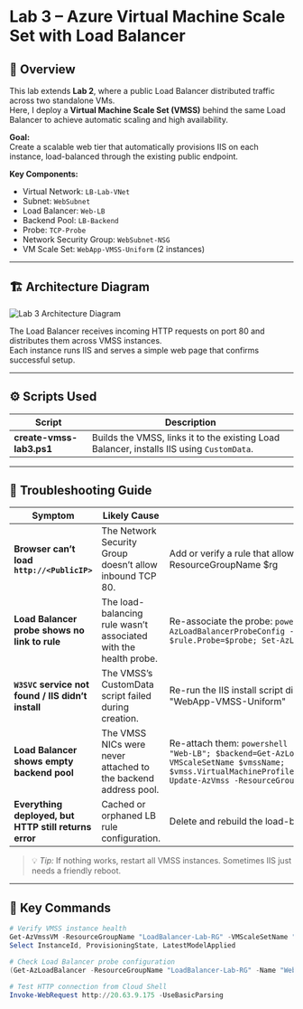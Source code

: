 # Lab 3 – Azure Virtual Machine Scale Set with Load Balancer

## 🧠 Overview

This lab extends **Lab 2**, where a public Load Balancer distributed traffic across two standalone VMs.  
Here, I deploy a **Virtual Machine Scale Set (VMSS)** behind the same Load Balancer to achieve automatic scaling and high availability.

**Goal:**  
Create a scalable web tier that automatically provisions IIS on each instance, load-balanced through the existing public endpoint.

**Key Components:**
- Virtual Network: `LB-Lab-VNet`
- Subnet: `WebSubnet`
- Load Balancer: `Web-LB`
- Backend Pool: `LB-Backend`
- Probe: `TCP-Probe`
- Network Security Group: `WebSubnet-NSG`
- VM Scale Set: `WebApp-VMSS-Uniform` (2 instances)

---

## 🏗️ Architecture Diagram

![Lab 3 Architecture Diagram](./lab3-architecture.png)

The Load Balancer receives incoming HTTP requests on port 80 and distributes them across VMSS instances.  
Each instance runs IIS and serves a simple web page that confirms successful setup.

---

## ⚙️ Scripts Used

| Script | Description |
|--------|--------------|
| **create-vmss-lab3.ps1** | Builds the VMSS, links it to the existing Load Balancer, installs IIS using `CustomData`. |

---
## 🔧 Troubleshooting Guide

| Symptom | Likely Cause | How to Fix |
|----------|---------------|------------|
| **Browser can’t load `http://<PublicIP>`** | The Network Security Group doesn’t allow inbound TCP 80. | Add or verify a rule that allows inbound traffic on port 80:  ```powershell  $rg="LoadBalancer-Lab-RG"; $nsg=Get-AzNetworkSecurityGroup -ResourceGroupName $rg | Where-Object {$_.Name -like "*WebSubnet*"}; $nsg | Add-AzNetworkSecurityRuleConfig -Name "Allow-HTTP" -Protocol Tcp -Direction Inbound -Priority 100 -SourceAddressPrefix "*" -SourcePortRange "*" -DestinationAddressPrefix "*" -DestinationPortRange 80 -Access Allow | Set-AzNetworkSecurityGroup  ``` |
| **Load Balancer probe shows no link to rule** | The load-balancing rule wasn’t associated with the health probe. | Re-associate the probe:  ```powershell  $rg="LoadBalancer-Lab-RG"; $lb=Get-AzLoadBalancer -ResourceGroupName $rg -Name "Web-LB"; $probe=Get-AzLoadBalancerProbeConfig -LoadBalancer $lb -Name "TCP-Probe"; $rule=(Get-AzLoadBalancerRuleConfig -LoadBalancer $lb -Name "HTTP-Rule"); $rule.Probe=$probe; Set-AzLoadBalancer -LoadBalancer $lb  ``` |
| **`W3SVC` service not found / IIS didn’t install** | The VMSS’s CustomData script failed during creation. | Re-run the IIS install script directly on all instances:  ```powershell  Get-AzVmssVM -ResourceGroupName "LoadBalancer-Lab-RG" -VMScaleSetName "WebApp-VMSS-Uniform" | ForEach-Object {Invoke-AzVmssVMRunCommand -ResourceGroupName "LoadBalancer-Lab-RG" -VMScaleSetName "WebApp-VMSS-Uniform" -InstanceId $_.InstanceId -CommandId 'RunPowerShellScript' -ScriptString 'Install-WindowsFeature -Name Web-Server; Set-Content -Path "C:\inetpub\wwwroot\index.html" -Value "Hello from VMSS instance!"'}  ``` |
| **Load Balancer shows empty backend pool** | The VMSS NICs were never attached to the backend address pool. | Re-attach them:  ```powershell  $rg="LoadBalancer-Lab-RG"; $vmssName="WebApp-VMSS-Uniform"; $lb=Get-AzLoadBalancer -ResourceGroupName $rg -Name "Web-LB"; $backend=Get-AzLoadBalancerBackendAddressPoolConfig -LoadBalancer $lb -Name "LB-Backend"; $vmss=Get-AzVmss -ResourceGroupName $rg -VMScaleSetName $vmssName; $vmss.VirtualMachineProfile.NetworkProfile.NetworkInterfaceConfigurations[0].IpConfigurations[0].LoadBalancerBackendAddressPools=@($backend); Update-AzVmss -ResourceGroupName $rg -Name $vmssName -VirtualMachineScaleSet $vmss  ``` |
| **Everything deployed, but HTTP still returns error** | Cached or orphaned LB rule configuration. | Delete and rebuild the load-balancer rule with the correct probe reference (see `fix-loadbalancer.ps1` for the full script). |

> 💡 *Tip:* If nothing works, restart all VMSS instances. Sometimes IIS just needs a friendly reboot.

---

## 🧩 Key Commands

```powershell
# Verify VMSS instance health
Get-AzVmssVM -ResourceGroupName "LoadBalancer-Lab-RG" -VMScaleSetName "WebApp-VMSS-Uniform" |
Select InstanceId, ProvisioningState, LatestModelApplied

# Check Load Balancer probe configuration
(Get-AzLoadBalancer -ResourceGroupName "LoadBalancer-Lab-RG" -Name "Web-LB").Probes

# Test HTTP connection from Cloud Shell
Invoke-WebRequest http://20.63.9.175 -UseBasicParsing
